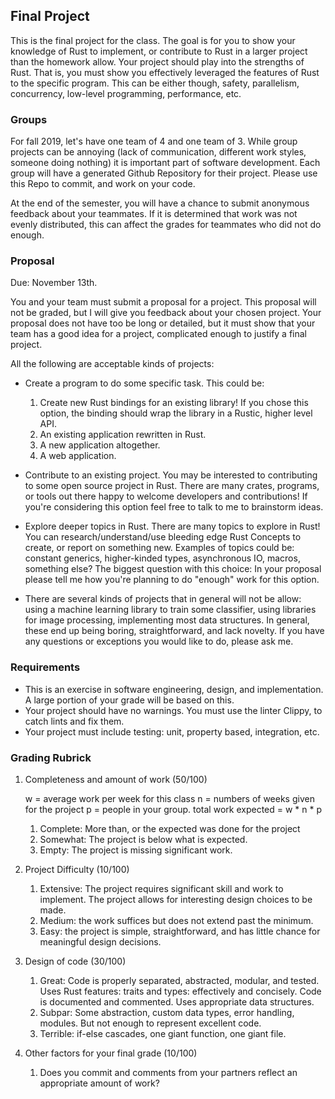 ## Final Project

This is the final project for the class. The goal is for you to show your knowledge of Rust to implement, or contribute to Rust in a larger project than the homework allow.
Your project should play into the strengths of Rust. That is, you must show you effectively leveraged the features of Rust to the specific program. This can be either though,
safety, parallelism, concurrency, low-level programming, performance, etc.

### Groups
For fall 2019, let's have one team of 4 and one team of 3. While group projects can be annoying (lack of communication, different work styles, someone doing nothing) it is important part of software development.
Each group will have a generated Github Repository for their project. Please use this Repo to commit, and work on your code.

At the end of the semester, you will have a chance to submit anonymous feedback about your teammates. If it is determined that work was not evenly distributed, this can affect the grades for teammates who did not do enough.

### Proposal
Due: November 13th.

You and your team must submit a proposal for a project. This proposal will not be graded, but I will give you feedback about your chosen project. Your proposal does not have too be
long or detailed, but it must show that your team has a good idea for a project, complicated enough to justify a final project.

All the following are acceptable kinds of projects:
- Create a program to do some specific task. This could be:
  1) Create new Rust bindings for an existing library! If you chose this option, the binding should wrap the library in a Rustic, higher level API.
  2) An existing application rewritten in Rust.
  3) A new application altogether.
  4) A web application.
- Contribute to an existing project.
  You may be interested to contributing to some open source project in Rust. There are many crates, programs, or tools out there happy to welcome developers and contributions!
  If you're considering this option feel free to talk to me to brainstorm ideas.
- Explore deeper topics in Rust.
  There are many topics to explore in Rust! You can research/understand/use bleeding edge Rust Concepts to create, or report on something new. Examples of topics could be: constant generics, higher-kinded types, asynchronous IO, macros, something else? The biggest question with this choice: In your proposal please tell me how you're planning to do "enough" work for this option.

- There are several kinds of projects that in general will not be allow: using a machine learning library to train some classifier, using libraries for image processing, implementing most data structures. In general, these end up being boring, straightforward, and lack novelty. If you have any questions or exceptions you would like to do, please ask me.

### Requirements

- This is an exercise in software engineering, design, and implementation. A large portion of your grade will be based on this.
- Your project should have no warnings. You must use the linter Clippy, to catch lints and fix them.
- Your project must include testing: unit, property based, integration, etc.

### Grading Rubrick

1) Completeness and amount of work (50/100)

    w = average work per week for this class
    n = numbers of weeks given for the project
    p = people in your group.
    total work expected = w * n * p

    1) Complete: More than, or the expected was done for the project
    2) Somewhat: The project is below what is expected.
    3) Empty: The project is missing significant work.

2) Project Difficulty (10/100)
    1) Extensive: The project requires significant skill and work to implement. The project allows for interesting design choices to be made.
    2) Medium: the work suffices but does not extend past the minimum.
    3) Easy: the project is simple, straightforward, and has little chance for meaningful design decisions.

3) Design of code (30/100)
    1) Great: Code is properly separated, abstracted, modular, and tested. Uses Rust features: traits and types: effectively and concisely.
       Code is documented and commented. Uses appropriate data structures.
    2) Subpar: Some abstraction, custom data types, error handling, modules. But not enough to represent excellent code.
    3) Terrible: if-else cascades, one giant function, one giant file.
4) Other factors for your final grade (10/100)
    1) Does you commit and comments from your partners reflect an appropriate amount of work?
